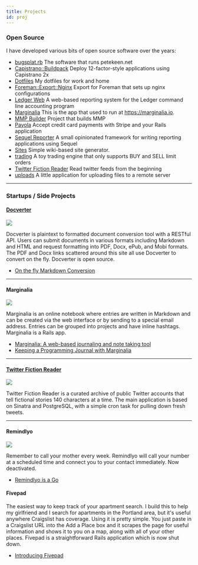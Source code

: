 ```yaml
---
title: Projects
id: proj
---
```


### Open Source

I have developed various bits of open source software over the years:

* [bugsplat.rb](https://github.com/peterkeen/bugsplat.rb) The software that runs petekeen.net
* [Capistrano::Buildpack](https://github.com/peterkeen/capistrano-buildpack) Deploy 12-factor-style applications using Capistrano 2x
* [Dotfiles](https://github.com/peterkeen/dotfiles) My dotfiles for work and home
* [Foreman::Export::Nginx](https://github.com/peterkeen/foreman-export-nginx) Export for Foreman that sets up nginx configurations
* [Ledger Web](https://github.com/peterkeen/ledger-web) A web-based reporting system for the Ledger command line accounting program
* [Marginalia](https://github.com/peterkeen/marginalia) This is the app that used to run at https://marginalia.io.
* [MMP Builder](https://github.com/peterkeen/mmp-builder) Project that builds MMP
* [Payola](http://www.payola.io) Accept credit card payments with Stripe and your Rails application
* [Sequel Reporter](https://github.com/peterkeen/sequel-reporter) A small opinionated framework for writing reporting applications using Sequel
* [Sites](https://github.com/peterkeen/sites) Simple wiki-based site generator.
* [trading](https://github.com/peterkeen/trading) A toy trading engine that only supports BUY and SELL limit orders
* [Twitter Fiction Reader](https://github.com/peterkeen/twitter-fiction-reader) Read twitter feeds from the beginning
* [uploads](https://github.com/peterkeen/uploads) A little application for uploading files to a remote server

---

### Startups / Side Projects

  <h4 id="docverter"><a href="http://www.docverter.com">Docverter</a></h4>

  <p><a href="http://www.docverter.com"><img src="https://d2s7foagexgnc2.cloudfront.net/files/34356aeca33619d11aa7/docverter.png"></a></p>

  <p>Docverter is plaintext to formatted document conversion tool with a RESTful API. Users can submit documents in various formats including Markdown and HTML and request formatting into PDF, Docx, ePub, and Mobi formats. The PDF and Docx links scattered around this site all use Docverter to convert on the fly. Docverter is open source.</p>

  <ul>
    <li><a href="/on-the-fly-markdown-conversion">On the fly Markdown Conversion</a></li>
  </ul>

  <hr>

  <h4 id="marginalia">Marginalia</h4>

  <p><a href="http://www.marginalia.io"><img src="https://d2s7foagexgnc2.cloudfront.net/files/fc5980c06f4c5bd32596/marginalia.png"></a></p>

  <p>Marginalia is an online notebook where entries are written in Markdown and can be created via the web interface or by sending to a special email address. Entries can be grouped into projects and have inline hashtags. Marginalia is a Rails app.</p>

  <ul>
    <li><a href="/announcing-marginalia">Marginalia: A web-based journaling and note taking tool</a></li>
    <li><a href="/keeping-a-programming-journal-with-marginalia">Keeping a Programming Journal with Marginalia</a></li>
  </ul>

  <hr>

  <h4 id="twfr"><a href="http://twitter-fiction-reader.bugsplat.info">Twitter Fiction Reader</a></h4>

  <p><a href="http://twitter-fiction-reader.bugsplat.info"><img src="https://d2s7foagexgnc2.cloudfront.net/files/164e5eed453a75f516fb/twitter-fiction-reader.png"></a></p>

  <p>Twitter Fiction Reader is a curated archive of public Twitter accounts that tell fictional stories 140 characters at a time. The main application is based on Sinatra and PostgreSQL, with a simple cron task for pulling down fresh tweets.</p>

  <hr>

  <h4 id="remindlyo">Remindlyo</h4>

  <p><a href="http://www.remindlyo.com"><img src="https://d2s7foagexgnc2.cloudfront.net/files/e6a8510ba8c00f3a2380/remindlyo.png"></a></p>

  <p>Remember to call your mother every week. Remindlyo will call your number at a scheduled time and connect you to your contact immediately. Now deactivated.</p>

  <ul>
    <li><a href="/remindlyo-is-a-go">Remindlyo is a Go</a></li>
  </ul>

  <h4>

  <h4 id="fivepad">Fivepad</h4>

  <p>The easiest way to keep track of your apartment search. I build this to help my girlfriend and I search for apartments in the Portland area, but it's useful anywhere Craigslist has coverage. Using it is pretty simple. You just paste in a Craigslist URL into the Add a Place box and it scrapes the page for useful information and shows it to you on a map, along with all of your other places. Fivepad is a straightforward Rails application which is now shut down.</p>

  <ul>
    <li><a href="/introducing-fivepad">Introducing Fivepad</a></li>
  </ul>
